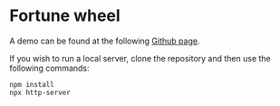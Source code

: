 ﻿# Fortune wheel

A demo can be found at the following [Github page](https://ammlyy.github.io/cg21-fortune_wheel/).


If you wish to run a local server, clone the repository and then use the following commands:
```
npm install 
npx http-server
```
